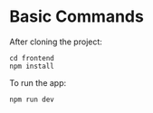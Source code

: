 # Basic Commands

After cloning the project:

```
cd frontend
npm install
```

To run the app:

```
npm run dev
```
